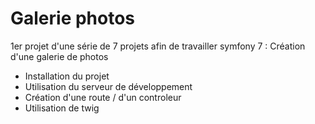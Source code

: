 # Galerie photos

1er projet d'une série de 7 projets afin de travailler symfony 7 : 
Création d'une galerie de photos

- Installation du projet
- Utilisation du serveur de développement
- Création d'une route / d'un controleur
- Utilisation de twig